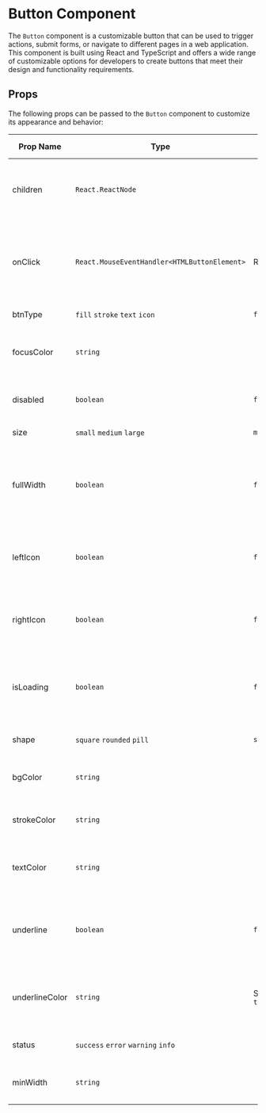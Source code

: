 Button Component
================

The `Button` component is a customizable button that can be used to trigger actions, submit forms, or navigate to different pages in a web application. This component is built using React and TypeScript and offers a wide range of customizable options for developers to create buttons that meet their design and functionality requirements.

Props
-----

The following props can be passed to the `Button` component to customize its appearance and behavior:

| Prop Name      | Type                                         | Default Value       | Description                                                                    |
|----------------|----------------------------------------------|---------------------|--------------------------------------------------------------------------------|
| children       | `React.ReactNode`                            |                     | The content to display within the button element.                              |
| onClick        | `React.MouseEventHandler<HTMLButtonElement>` | Required            | The callback function that will be called when the button is clicked.          |
| btnType        | `fill` `stroke` `text` `icon`                | `fill`              | The type of button.                                                            |
| focusColor     | `string`                                     |                     | The color of the button when it is focused.                                    |
| disabled       | `boolean`                                    | `false`             | Determines whether the button is disabled.                                     |
| size           | `small` `medium` `large`                     | `medium`            | The size of the button.                                                        |
| fullWidth      | `boolean`                                    | `false`             | Determines whether the button takes up the full width of its parent container. |
| leftIcon       | `boolean`                                    | `false`             | Determines whether to display an icon on the left side of the button.          |
| rightIcon      | `boolean`                                    | `false`             | Determines whether to display an icon on the right side of the button.         |
| isLoading      | `boolean`                                    | `false`             | Determines whether to display a loading indicator inside the button.           |
| shape          | `square` `rounded` `pill`                    | `square`            | The shape of the button.                                                       |
| bgColor        | `string`                                     |                     | The background color of the button.                                            |
| strokeColor    | `string`                                     |                     | The color of the button's border.                                              |
| textColor      | `string`                                     |                     | The color of the text displayed inside the button.                             |
| underline      | `boolean`                                    | `false`             | Determines whether to underline the text displayed inside the button.          |
| underlineColor | `string`                                     | Same as `textColor` | The color of the underline when `underline` is set to true.                    |
| status         | `success` `error` `warning` `info`           |                     | The status of the button.                                                      |
| minWidth       | `string`                                     |                     | The minimum width of the button.                                               |
